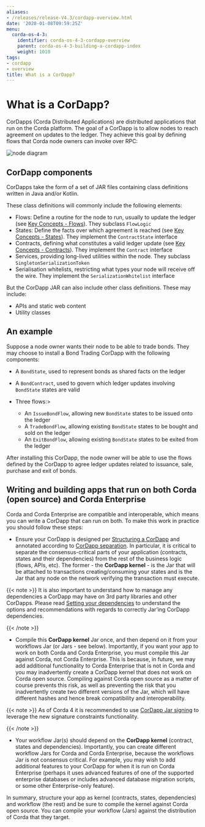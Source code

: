 ```yaml
---
aliases:
- /releases/release-V4.3/cordapp-overview.html
date: '2020-01-08T09:59:25Z'
menu:
  corda-os-4-3:
    identifier: corda-os-4-3-cordapp-overview
    parent: corda-os-4-3-building-a-cordapp-index
    weight: 1010
tags:
- cordapp
- overview
title: What is a CorDapp?
---
```



# What is a CorDapp?

CorDapps (Corda Distributed Applications) are distributed applications that run on the Corda platform. The goal of a
CorDapp is to allow nodes to reach agreement on updates to the ledger. They achieve this goal by defining flows that
Corda node owners can invoke over RPC:

![node diagram](/en/images/node-diagram.png "node diagram")

## CorDapp components

CorDapps take the form of a set of JAR files containing class definitions written in Java and/or Kotlin.

These class definitions will commonly include the following elements:


* Flows: Define a routine for the node to run, usually to update the ledger
(see [Key Concepts - Flows](key-concepts-flows.md)). They subclass `FlowLogic`
* States: Define the facts over which agreement is reached (see [Key Concepts - States](key-concepts-states.md)).
They implement the `ContractState` interface
* Contracts, defining what constitutes a valid ledger update (see
[Key Concepts - Contracts](key-concepts-contracts.md)). They implement the `Contract` interface
* Services, providing long-lived utilities within the node. They subclass `SingletonSerializationToken`
* Serialisation whitelists, restricting what types your node will receive off the wire. They implement the
`SerializationWhitelist` interface

But the CorDapp JAR can also include other class definitions. These may include:


* APIs and static web content
* Utility classes


## An example

Suppose a node owner wants their node to be able to trade bonds. They may choose to install a Bond Trading CorDapp with
the following components:


* A `BondState`, used to represent bonds as shared facts on the ledger
* A `BondContract`, used to govern which ledger updates involving `BondState` states are valid
* Three flows:>

    * An `IssueBondFlow`, allowing new `BondState` states to be issued onto the ledger
    * A `TradeBondFlow`, allowing existing `BondState` states to be bought and sold on the ledger
    * An `ExitBondFlow`, allowing existing `BondState` states to be exited from the ledger




After installing this CorDapp, the node owner will be able to use the flows defined by the CorDapp to agree ledger
updates related to issuance, sale, purchase and exit of bonds.


## Writing and building apps that run on both Corda (open source) and Corda Enterprise

Corda and Corda Enterprise are compatible and interoperable, which means you can write a CorDapp that can run on both.
To make this work in practice you should follow these steps:


* Ensure your CorDapp is designed per [Structuring a CorDapp](writing-a-cordapp.md) and annotated according to [CorDapp separation](cordapp-build-systems.md#cordapp-separation-ref).
In particular, it is critical to separate the consensus-critical parts of your application (contracts, states and their dependencies) from
the rest of the business logic (flows, APIs, etc).
The former - the **CorDapp kernel** - is the Jar that will be attached to transactions creating/consuming your states and is the Jar
that any node on the network verifying the transaction must execute.

{{< note >}}
It is also important to understand how to manage any dependencies a CorDapp may have on 3rd party libraries and other CorDapps.
Please read [Setting your dependencies](cordapp-build-systems.md#cordapp-dependencies-ref) to understand the options and recommendations with regards to correctly Jar’ing CorDapp dependencies.

{{< /note >}}

* Compile this **CorDapp kernel** Jar once, and then depend on it from your workflows Jar (or Jars - see below). Importantly, if
you want your app to work on both Corda and Corda Enterprise, you must compile this Jar against Corda, not Corda Enterprise.
This is because, in future, we may add additional functionality to Corda Enterprise that is not in Corda and you may inadvertently create a
CorDapp kernel that does not work on Corda open source. Compiling against Corda open source as a matter of course prevents this risk, as well
as preventing the risk that you inadvertently create two different versions of the Jar, which will have different hashes and hence break compatibility
and interoperability.

{{< note >}}
As of Corda 4 it is recommended to use [CorDapp Jar signing](cordapp-build-systems.md#cordapp-build-system-signing-cordapp-jar-ref) to leverage the new signature constraints functionality.

{{< /note >}}

* Your workflow Jar(s) should depend on the **CorDapp kernel** (contract, states and dependencies). Importantly, you can create different workflow
Jars for Corda and Corda Enterprise, because the workflows Jar is not consensus critical. For example, you may wish to add additional features
to your CorDapp for when it is run on Corda Enterprise (perhaps it uses advanced features of one of the supported enterprise databases or includes
advanced database migration scripts, or some other Enterprise-only feature).

In summary, structure your app as kernel (contracts, states, dependencies) and workflow (the rest) and be sure to compile the kernel
against Corda open source. You can compile your workflow (Jars) against the distribution of Corda that they target.

